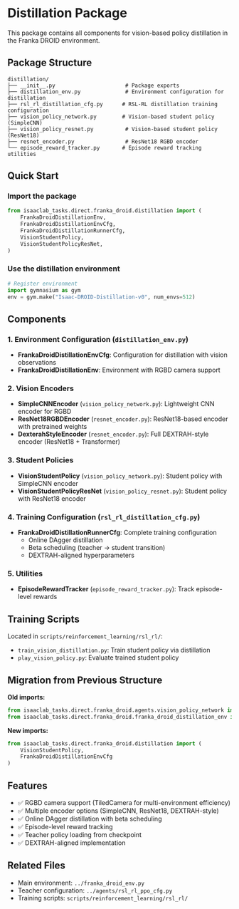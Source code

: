 # Distillation Package

This package contains all components for vision-based policy distillation in the Franka DROID environment.

## Package Structure

```
distillation/
├── __init__.py                      # Package exports
├── distillation_env.py              # Environment configuration for distillation
├── rsl_rl_distillation_cfg.py      # RSL-RL distillation training configuration
├── vision_policy_network.py        # Vision-based student policy (SimpleCNN)
├── vision_policy_resnet.py          # Vision-based student policy (ResNet18)
├── resnet_encoder.py                # ResNet18 RGBD encoder
└── episode_reward_tracker.py       # Episode reward tracking utilities
```

## Quick Start

### Import the package

```python
from isaaclab_tasks.direct.franka_droid.distillation import (
    FrankaDroidDistillationEnv,
    FrankaDroidDistillationEnvCfg,
    FrankaDroidDistillationRunnerCfg,
    VisionStudentPolicy,
    VisionStudentPolicyResNet,
)
```

### Use the distillation environment

```python
# Register environment
import gymnasium as gym
env = gym.make("Isaac-DROID-Distillation-v0", num_envs=512)
```

## Components

### 1. Environment Configuration (`distillation_env.py`)
- **FrankaDroidDistillationEnvCfg**: Configuration for distillation with vision observations
- **FrankaDroidDistillationEnv**: Environment with RGBD camera support

### 2. Vision Encoders
- **SimpleCNNEncoder** (`vision_policy_network.py`): Lightweight CNN encoder for RGBD
- **ResNet18RGBDEncoder** (`resnet_encoder.py`): ResNet18-based encoder with pretrained weights
- **DexterahStyleEncoder** (`resnet_encoder.py`): Full DEXTRAH-style encoder (ResNet18 + Transformer)

### 3. Student Policies
- **VisionStudentPolicy** (`vision_policy_network.py`): Student policy with SimpleCNN encoder
- **VisionStudentPolicyResNet** (`vision_policy_resnet.py`): Student policy with ResNet18 encoder

### 4. Training Configuration (`rsl_rl_distillation_cfg.py`)
- **FrankaDroidDistillationRunnerCfg**: Complete training configuration
  - Online DAgger distillation
  - Beta scheduling (teacher → student transition)
  - DEXTRAH-aligned hyperparameters

### 5. Utilities
- **EpisodeRewardTracker** (`episode_reward_tracker.py`): Track episode-level rewards

## Training Scripts

Located in `scripts/reinforcement_learning/rsl_rl/`:
- `train_vision_distillation.py`: Train student policy via distillation
- `play_vision_policy.py`: Evaluate trained student policy

## Migration from Previous Structure

**Old imports:**
```python
from isaaclab_tasks.direct.franka_droid.agents.vision_policy_network import VisionStudentPolicy
from isaaclab_tasks.direct.franka_droid.franka_droid_distillation_env import FrankaDroidDistillationEnvCfg
```

**New imports:**
```python
from isaaclab_tasks.direct.franka_droid.distillation import (
    VisionStudentPolicy,
    FrankaDroidDistillationEnvCfg
)
```

## Features

- ✅ RGBD camera support (TiledCamera for multi-environment efficiency)
- ✅ Multiple encoder options (SimpleCNN, ResNet18, DEXTRAH-style)
- ✅ Online DAgger distillation with beta scheduling
- ✅ Episode-level reward tracking
- ✅ Teacher policy loading from checkpoint
- ✅ DEXTRAH-aligned implementation

## Related Files

- Main environment: `../franka_droid_env.py`
- Teacher configuration: `../agents/rsl_rl_ppo_cfg.py`
- Training scripts: `scripts/reinforcement_learning/rsl_rl/`

